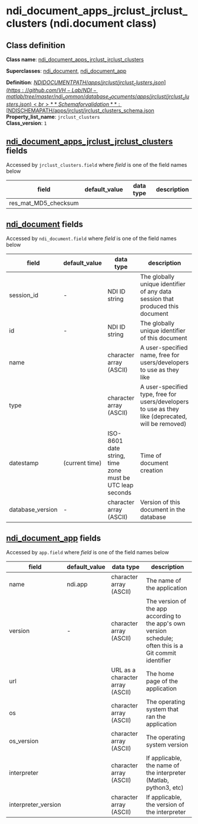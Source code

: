 # ndi_document_apps_jrclust_jrclust_clusters (ndi.document class)

## Class definition

**Class name**: [ndi_document_apps_jrclust_jrclust_clusters](ndi_document_apps_jrclust_jrclust_clusters.md)

**Superclasses**: [ndi_document](../../ndi_document.md), [ndi_document_app](../../ndi_document_app.md)

**Definition**: [$NDIDOCUMENTPATH/apps/jrclust/jrclust_clusters.json](https://github.com/VH-Lab/NDI-matlab/tree/master/ndi_common/database_documents/apps/jrclust/jrclust_clusters.json)<br>
**Schema for validation**: [$NDISCHEMAPATH/apps/jrclust/jrclust_clusters_schema.json](https://github.com/VH-Lab/NDI-matlab/tree/master/ndi_common/schema_documents/apps/jrclust/jrclust_clusters_schema.json)<br>
**Property_list_name**: `jrclust_clusters`<br>
**Class_version**: `1`<br>


## [ndi_document_apps_jrclust_jrclust_clusters](ndi_document_apps_jrclust_jrclust_clusters.md) fields

Accessed by `jrclust_clusters.field` where *field* is one of the field names below

| field | default_value | data type | description |
| --- | --- | --- | --- |
| res_mat_MD5_checksum |  |  |  |


## [ndi_document](../../ndi_document.md) fields

Accessed by `ndi_document.field` where *field* is one of the field names below

| field | default_value | data type | description |
| --- | --- | --- | --- |
| session_id | - | NDI ID string | The globally unique identifier of any data session that produced this document |
| id | - | NDI ID string | The globally unique identifier of this document |
| name |  | character array (ASCII) | A user-specified name, free for users/developers to use as they like |
| type |  | character array (ASCII) | A user-specified type, free for users/developers to use as they like (deprecated, will be removed) |
| datestamp | (current time) | ISO-8601 date string, time zone must be UTC leap seconds | Time of document creation |
| database_version | - | character array (ASCII) | Version of this document in the database |


## [ndi_document_app](../../ndi_document_app.md) fields

Accessed by `app.field` where *field* is one of the field names below

| field | default_value | data type | description |
| --- | --- | --- | --- |
| name | ndi.app | character array (ASCII) | The name of the application |
| version | - | character array (ASCII) | The version of the app according to the app's own version schedule; often this is a Git commit identifier |
| url |  | URL as a character array (ASCII) | The home page of the application |
| os |  | character array (ASCII) | The operating system that ran the application |
| os_version |  | character array (ASCII) | The operating system version |
| interpreter |  | character array (ASCII) | If applicable, the name of the interpreter (Matlab, python3, etc) |
| interpreter_version |  | character array (ASCII) | If applicable, the version of the interpreter |


